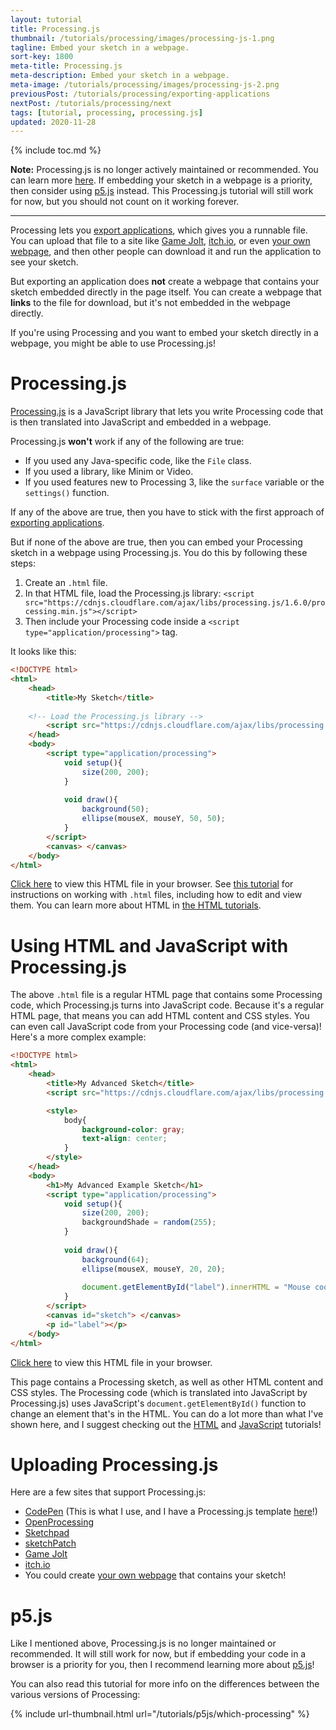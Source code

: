 ```yaml
---
layout: tutorial
title: Processing.js
thumbnail: /tutorials/processing/images/processing-js-1.png
tagline: Embed your sketch in a webpage.
sort-key: 1800
meta-title: Processing.js
meta-description: Embed your sketch in a webpage.
meta-image: /tutorials/processing/images/processing-js-2.png
previousPost: /tutorials/processing/exporting-applications
nextPost: /tutorials/processing/next
tags: [tutorial, processing, processing.js]
updated: 2020-11-28
---
```


{% include toc.md %}

**Note:** Processing.js is no longer actively maintained or recommended. You can learn more [here](/tutorials/p5js/which-processing). If embedding your sketch in a webpage is a priority, then consider using [p5.js](/tutorials/p5js) instead. This Processing.js tutorial will still work for now, but you should not count on it working forever.

---

Processing lets you [export applications](/tutorials/processing/export-applications), which gives you a runnable file. You can upload that file to a site like [Game Jolt](http://gamejolt.com/), [itch.io](https://itch.io/), or even [your own webpage](/tutorials/html/), and then other people can download it and run the application to see your sketch.

But exporting an application does **not** create a webpage that contains your sketch embedded directly in the page itself. You can create a webpage that **links** to the file for download, but it's not embedded in the webpage directly.

If you're using Processing and you want to embed your sketch directly in a webpage, you might be able to use Processing.js!

# Processing.js

[Processing.js](https://github.com/processing-js/processing-js) is a JavaScript library that lets you write Processing code that is then translated into JavaScript and embedded in a webpage.

Processing.js **won't** work if any of the following are true:

- If you used any Java-specific code, like the `File` class.
- If you used a library, like Minim or Video.
- If you used features new to Processing 3, like the `surface` variable or the `settings()` function.

If any of the above are true, then you have to stick with the first approach of [exporting applications](/tutorials/processing/export-applications).

But if none of the above are true, then you can embed your Processing sketch in a webpage using Processing.js. You do this by following these steps:

1. Create an `.html` file.
2. In that HTML file, load the Processing.js library: `<script src="https://cdnjs.cloudflare.com/ajax/libs/processing.js/1.6.0/processing.min.js"></script>`
3. Then include your Processing code inside a `<script type="application/processing">` tag.

It looks like this:

```html
<!DOCTYPE html>
<html>
	<head>
		<title>My Sketch</title>
    
    <!-- Load the Processing.js library -->
		<script src="https://cdnjs.cloudflare.com/ajax/libs/processing.js/1.6.0/processing.min.js"></script>
	</head>
	<body>
		<script type="application/processing">
			void setup(){
				size(200, 200);
			}
			
			void draw(){
				background(50);
				ellipse(mouseX, mouseY, 50, 50);
			}
		</script>
		<canvas> </canvas>
	</body>
</html>
```

[Click here](/tutorials/processing/files/processing-js-sketch.html) to view this HTML file in your browser. See [this tutorial](/tutorials/html/html) for instructions on working with `.html` files, including how to edit and view them. You can learn more about HTML in [the HTML tutorials](/tutorials/html).

# Using HTML and JavaScript with Processing.js

The above `.html` file is a regular HTML page that contains some Processing code, which Processing.js turns into JavaScript code. Because it's a regular HTML page, that means you can add HTML content and CSS styles. You can even call JavaScript code from your Processing code (and vice-versa)! Here's a more complex example:

```html
<!DOCTYPE html>
<html>
	<head>
		<title>My Advanced Sketch</title>
		<script src="https://cdnjs.cloudflare.com/ajax/libs/processing.js/1.6.0/processing.min.js"></script>

		<style>
			body{
				background-color: gray;
				text-align: center;
			}
		</style>
	</head>
	<body>
		<h1>My Advanced Example Sketch</h1>
		<script type="application/processing">
			void setup(){
				size(200, 200);
				backgroundShade = random(255);
			}
			
			void draw(){
				background(64);
				ellipse(mouseX, mouseY, 20, 20);
				
				document.getElementById("label").innerHTML = "Mouse coordinates: " + mouseX + ", " + mouseY;
			}
		</script>
		<canvas id="sketch"> </canvas>
		<p id="label"></p>
	</body>
</html>
```

[Click here](/tutorials/processing/files/advanced-processing-js-sketch.html) to view this HTML file in your browser.

This page contains a Processing sketch, as well as other HTML content and CSS styles. The Processing code (which is translated into JavaScript by Processing.js) uses JavaScript's `document.getElementById()` function to change an element that's in the HTML. You can do a lot more than what I've shown here, and I suggest checking out the [HTML](/tutorials/html) and [JavaScript](/tutorials/javascript) tutorials!

# Uploading Processing.js

Here are a few sites that support Processing.js:

- [CodePen](http://codepen.io/) (This is what I use, and I have a Processing.js template [here](http://codepen.io/pen?template=LRzErQ)!)
- [OpenProcessing](http://www.openprocessing.org/)
- [Sketchpad](http://sketchpad.cc/)
- [sketchPatch](http://sketchpatch.net/)
- [Game Jolt](http://gamejolt.com/)
- [itch.io](https://itch.io/)
- You could create [your own webpage](/tutorials/html/) that contains your sketch!

# p5.js

Like I mentioned above, Processing.js is no longer maintained or recommended. It will still work for now, but if embedding your code in a browser is a priority for you, then I recommend learning more about [p5.js](/tutorials/p5js)!

You can also read this tutorial for more info on the differences between the various versions of Processing:

{% include url-thumbnail.html url="/tutorials/p5js/which-processing" %}